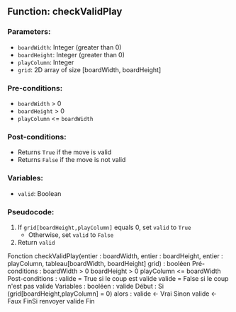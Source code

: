 ## Function: checkValidPlay

### Parameters:
- `boardWidth`: Integer (greater than 0)
- `boardHeight`: Integer (greater than 0)
- `playColumn`: Integer
- `grid`: 2D array of size [boardWidth, boardHeight]

### Pre-conditions:
- `boardWidth` > 0
- `boardHeight` > 0
- `playColumn` <= `boardWidth`

### Post-conditions:
- Returns `True` if the move is valid
- Returns `False` if the move is not valid

### Variables:
- `valid`: Boolean

### Pseudocode:
1. If `grid[boardHeight,playColumn]` equals 0, set `valid` to `True`
   - Otherwise, set `valid` to `False`
2. Return `valid`


Fonction checkValidPlay(entier : boardWidth, entier : boardHeight, entier : playColumn, tableau[boardWidth, boardHeight] grid) : booléen
Pré-conditions : 
	boardWidth > 0
	boardHeight > 0
	playColumn <= boardWidth
Post-conditions :
	valide = True si le coup est valide
	valide = False si le coup n'est pas valide
Variables :
	booléen : valide
Début :
	Si (grid[boardHeight,playColumn] = 0) alors :
		valide <- Vrai
	Sinon
		valide <- Faux
	FinSi
	renvoyer valide
Fin
